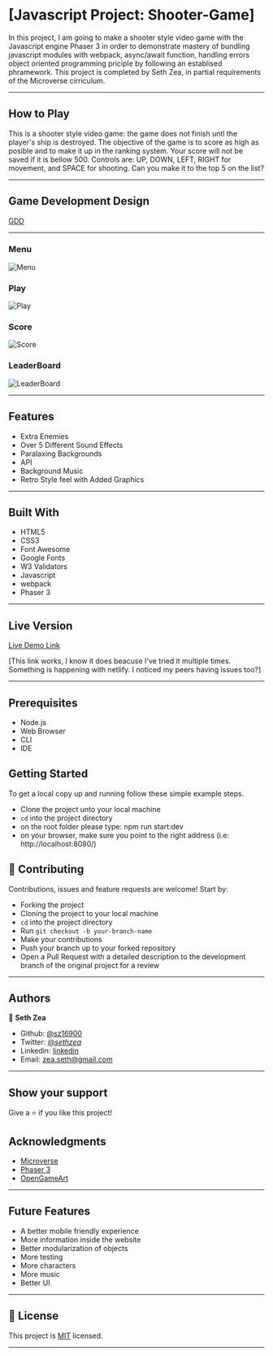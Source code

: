# [Javascript Project: Shooter-Game]

In this project, I am going to make a shooter style video game with the Javascript engine Phaser 3 in order to demonstrate mastery of bundling javascript modules with webpack, async/await function, handling errors object oriented programming priciple by following an establised phramework. This project is completed by Seth Zea, in partial requirements of the Microverse cirriculum.

---

## How to Play

This is a shooter style video game: the game does not finish untl the player's ship is destroyed. The objective of the game is to score as high as posible and to make it up in the ranking system. Your score will not be saved if it is bellow 500. Controls are: UP, DOWN, LEFT, RIGHT for movement, and SPACE for shooting. Can you make it to the top 5 on the list?

---

## Game Development Design

[GDD](happy-goldstine-08e6f0.netlify.app)

---

### Menu

![Menu](https://github.com/sz16900/shooter-game-capstone/blob/dev/deploy/assets/menu.png?raw=true)

### Play

![Play](https://github.com/sz16900/shooter-game-capstone/blob/dev/deploy/assets/play.png?raw=true)

### Score

![Score](https://github.com/sz16900/shooter-game-capstone/blob/dev/deploy/assets/score.png?raw=true)

### LeaderBoard

![LeaderBoard](https://github.com/sz16900/shooter-game-capstone/blob/dev/deploy/assets/leader.png?raw=true)

---

## Features

- Extra Enemies
- Over 5 Different Sound Effects
- Paralaxing Backgrounds
- API
- Background Music
- Retro Style feel with Added Graphics

---

## Built With

- HTML5
- CSS3
- Font Awesome
- Google Fonts
- W3 Validators
- Javascript
- webpack
- Phaser 3

---

## Live Version


[Live Demo Link](https://stupefied-carson-320df8.netlify.app/)

[This link works, I know it does beacuse I've tried it multiple times. Something is happening with netlify. I noticed my peers having issues too?]

---

## Prerequisites

- Node.js
- Web Browser
- CLI
- IDE

## Getting Started

To get a local copy up and running follow these simple example steps.

- Clone the project unto your local machine
- `cd` into the project directory
- on the root folder please type: npm run start:dev
- on your browser, make sure you point to the right address (i.e: http://localhost:8080/)

## 🤝 Contributing

Contributions, issues and feature requests are welcome! Start by:

- Forking the project
- Cloning the project to your local machine
- `cd` into the project directory
- Run `git checkout -b your-branch-name`
- Make your contributions
- Push your branch up to your forked repository
- Open a Pull Request with a detailed description to the development branch of the original project for a review

---

## Authors

👤 **Seth Zea**

- Github: [@sz16900](https://github.com/sz16900)
- Twitter: [@_sethzea_](https://twitter.com/_sethzea_)
- Linkedin: [linkedin](https://www.linkedin.com/in/seth-zea-9481a8148/)
- Email: zea.seth@gmail.com

---

## Show your support

Give a ⭐️ if you like this project!

## Acknowledgments

- [Microverse](https://microverse.org)
- [Phaser 3](https://phaser.io/)
- [OpenGameArt](https://opengameart.org/)

---

## Future Features

- A better mobile friendly experience
- More information inside the website
- Better modularization of objects
- More testing
- More characters
- More music
- Better UI

---

## 📝 License

This project is [MIT](lic.url) licensed.

---
